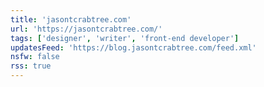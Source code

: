 ```yaml
---
title: 'jasontcrabtree.com'
url: 'https://jasontcrabtree.com/'
tags: ['designer', 'writer', 'front-end developer']
updatesFeed: 'https://blog.jasontcrabtree.com/feed.xml'
nsfw: false
rss: true
---
```

